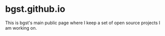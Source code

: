 # bgst.github.io
This is bgst's main public page where I keep a set of open source projects I am working on.
